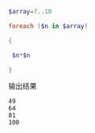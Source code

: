 ```powershell
$array=7..10

foreach ($n in $array)

{

 $n*$n

}

```

输出结果
```
49
64
81
100
```

```powershell
```